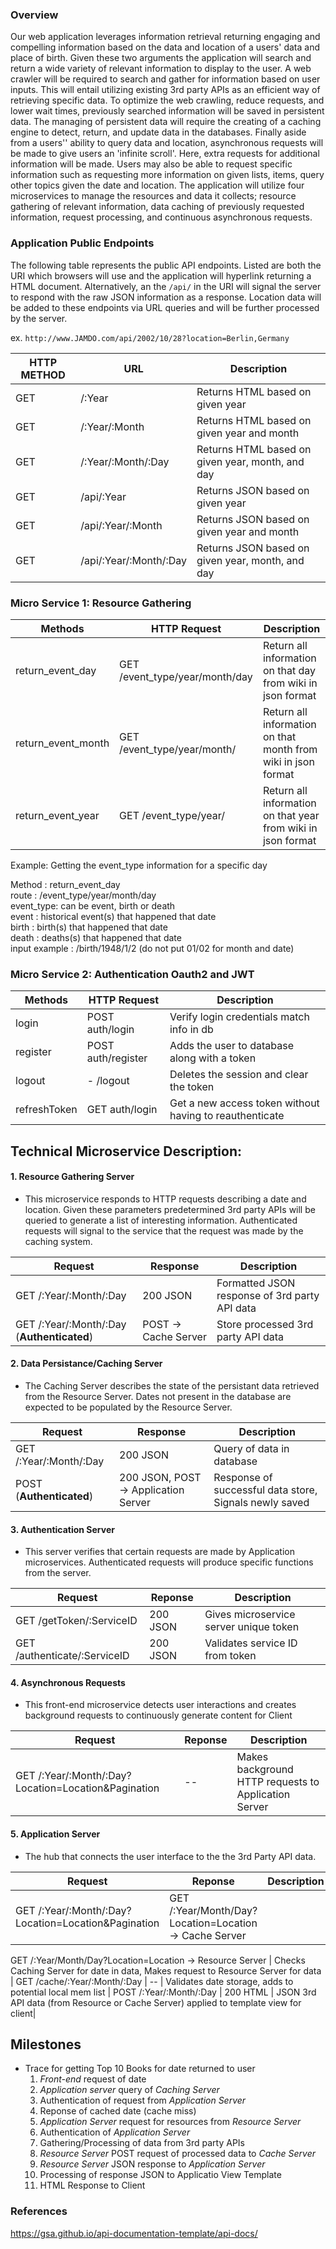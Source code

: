 ### Overview

Our web application leverages information retrieval returning engaging and compelling information based on the data and location of a users\' data and place of birth. Given these two arguments the application will search and return a wide variety of relevant information to display to the user. A web crawler will be required to search and gather for information based on user inputs. This will entail utilizing existing 3rd party APIs as an efficient way of retrieving specific data. To optimize the web crawling, reduce requests, and lower wait times, previously searched information will be saved in persistent data. The managing of persistent data will require the creating of a caching engine to detect, return, and update data in the databases. Finally aside from a users'' ability to query data and location, asynchronous requests will be made to give users an \'infinite scroll\'. Here, extra requests for additional information will be made. Users may also be able to request specific information such as requesting more information on given lists, items, query other topics given the date and location. The application will utilize four microservices to manage the resources and data it collects; resource gathering of relevant information, data caching of previously requested information, request processing, and continuous asynchronous requests.


### Application Public Endpoints

The following table represents the public API endpoints. Listed are both the URI which browsers will use and the application will hyperlink returning a HTML document. Alternatively, an the `/api/` in the URI will signal the server to respond with the raw JSON information as a response. Location data will be added to these endpoints via URL queries and will be further processed by the server.

ex. `http://www.JAMDO.com/api/2002/10/28?location=Berlin,Germany`

| HTTP METHOD | URL                       | Description                                      |
|-------------|---------------------------|--------------------------------------------------|
| GET         | /:Year                  | Returns HTML based on given year                 |
| GET         | /:Year/:Month           | Returns HTML based on given year and month       |
| GET         | /:Year/:Month/:Day     | Returns HTML based on given year, month, and day |
| GET         | /api/:Year               | Returns JSON based on given year                 |
| GET         | /api/:Year/:Month       | Returns JSON based on given year and month       |
| GET         | /api/:Year/:Month/:Day | Returns JSON based on given year, month, and day |


### Micro Service 1: Resource Gathering

| Methods              | HTTP   Request       |            Description                  |
|----------------------|----------------------|-----------------------------------------|
| return_event_day     | GET /event_type/year/month/day  | Return all information on that day from wiki in json format  |
| return_event_month   | GET /event_type/year/month/ | Return all information on that month from wiki in json format |
| return_event_year    | GET /event_type/year/    | Return all information on that year from wiki in json format     |


Example: Getting the event_type information for a specific day<br />


Method : return_event_day<br />
  route : /event_type/year/month/day<br />
  event_type:  can be event, birth or death <br />
  event : historical event(s) that happened that date <br />
  birth : birth(s) that happened that date <br />
  death : deaths(s) that happened that date <br />
  input example : /birth/1948/1/2 (do not put 01/02 for month and date) 
  


### Micro Service 2: Authentication Oauth2 and JWT<br/>

| Methods              | HTTP   Request       |            Description                  |
|----------------------|----------------------|-----------------------------------------|
| login                | POST auth/login          | Verify login credentials match info in db  |
| register             | POST auth/register       | Adds the user to database along with a token |
| logout               | - /logout            | Deletes the session and clear the token |
| refreshToken         | GET auth/login           | Get a new access token without having to reauthenticate|



## Technical Microservice Description:
#### 1. Resource Gathering Server
- This microservice responds to HTTP requests describing a date and location. Given these parameters predetermined 3rd party APIs will be queried to generate a list of interesting information. Authenticated requests will signal to the service that the request was made by the caching system. 

| Request | Response                       | Description                                      |
|-------------|---------------------------|--------------------------------------------------|
| GET /:Year/:Month/:Day         | 200 JSON                  | Formatted JSON response of 3rd party API data                 |
| GET /:Year/:Month/:Day  (**Authenticated**)        | POST -> Cache Server           | Store processed 3rd party API data       |

#### 2. Data Persistance/Caching Server
- The Caching Server describes the state of the persistant data retrieved from the Resource Server. Dates not present in the database are expected to be populated by the Resource Server.

| Request | Response                       | Description                                      |
|-------------|---------------------------|--------------------------------------------------|
| GET /:Year/:Month/:Day         | 200 JSON                  | Query of data in database                 |
| POST (**Authenticated**)        | 200 JSON, POST -> Application Server          |Response of successful data store, Signals newly saved| 

#### 3. Authentication Server
- This server verifies that certain requests are made by Application microservices. Authenticated requests will produce specific functions from the server.

| Request | Reponse                       | Description                                      |
|-------------|---------------------------|--------------------------------------------------|
| GET /getToken/:ServiceID        | 200 JSON                  | Gives microservice server unique token                 |
| GET /authenticate/:ServiceID        | 200 JSON          |Validates service ID from token|

#### 4. Asynchronous Requests
- This front-end microservice detects user interactions and creates background requests to continuously generate content for Client

| Request | Reponse                       | Description                                      |
|-------------|---------------------------|--------------------------------------------------|
| GET /:Year/:Month/:Day?Location=Location&Pagination         | --                  | Makes background HTTP requests to Application Server                 |

#### 5. Application Server
- The hub that connects the user interface to the the 3rd Party API data.

| Request | Reponse                       | Description                                      |
|-------------|---------------------------|--------------------------------------------------|
| GET /:Year/:Month/:Day?Location=Location&Pagination         | GET /:Year/Month/Day?Location=Location -> Cache Server 
GET /:Year/Month/Day?Location=Location -> Resource Server
| Checks Caching Server for date in data, Makes request to Resource Server for data
| GET /cache/:Year/:Month/:Day            | -- | Validates date storage, adds to potential local mem list
| POST /:Year/:Month/:Day            | 200 HTML | JSON 3rd API data (from Resource or Cache Server) applied to template view for client|


## Milestones
- Trace for getting Top 10 Books for date returned to user
  1. *Front-end* request of date
  2. *Application server* query of *Caching Server*
  3. Authentication of request from *Application Server*
  4. Reponse of cached date (cache miss)
  4. *Application Server* request for resources from *Resource Server*
  5. Authentication of *Application Server*
  6. Gathering/Processing of data from 3rd party APIs
  7. *Resource Server* POST request of processed data to *Cache Server*
  8. *Resource Server* JSON response to *Application Server*
  9. Processing of response JSON to Applicatio View Template
  10. HTML Response to Client

### References
https://gsa.github.io/api-documentation-template/api-docs/
